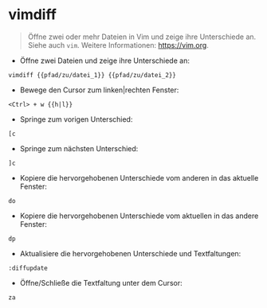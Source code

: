 # vimdiff

> Öffne zwei oder mehr Dateien in Vim und zeige ihre Unterschiede an.
> Siehe auch `vim`.
> Weitere Informationen: <https://vim.org>.

- Öffne zwei Dateien und zeige ihre Unterschiede an:

`vimdiff {{pfad/zu/datei_1}} {{pfad/zu/datei_2}}`

- Bewege den Cursor zum linken|rechten Fenster:

`<Ctrl> + w {{h|l}}`

- Springe zum vorigen Unterschied:

`[c`

- Springe zum nächsten Unterschied:

`]c`

- Kopiere die hervorgehobenen Unterschiede vom anderen in das aktuelle Fenster:

`do`

- Kopiere die hervorgehobenen Unterschiede vom aktuellen in das andere Fenster:

`dp`

- Aktualisiere die hervorgehobenen Unterschiede und Textfaltungen:

`:diffupdate`

- Öffne/Schließe die Textfaltung unter dem Cursor:

`za`
